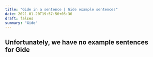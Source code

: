 ```yaml
---
title: "Gide in a sentence | Gide example sentences"
date: 2021-01-20T19:57:50+05:30
draft: falses
summary: "Gide"
---
```

## Unfortunately, we have no example sentences for Gide                 
